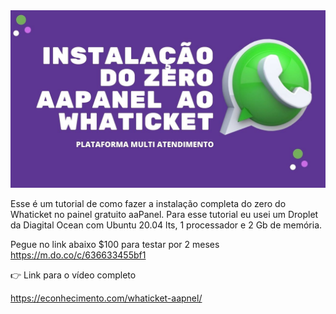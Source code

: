 
<img src="https://github.com/marcossonotec/whaticket_aapanel/blob/main/image/LEADS.jpg" alt="Instalação do aaPanel + Whaticket"/>

Esse é um tutorial de como fazer a instalação completa do zero do Whaticket no painel gratuito aaPanel.
Para esse tutorial eu usei um Droplet da Diagital Ocean com Ubuntu 20.04 lts, 1 processador e 2 Gb de memória.

Pegue no link abaixo $100 para testar por 2 meses
https://m.do.co/c/636633455bf1

👉 Link para o vídeo completo 

https://econhecimento.com/whaticket-aapnel/
